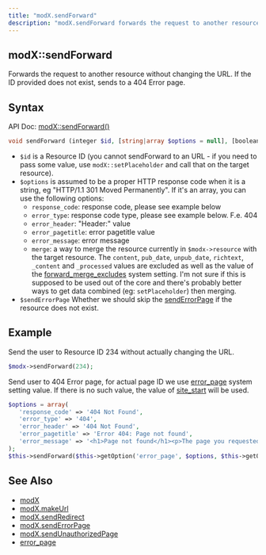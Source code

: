 ```yaml
---
title: "modX.sendForward"
description: "modX.sendForward forwards the request to another resource without changing the URL"
---
```


## modX::sendForward

Forwards the request to another resource without changing the URL. If the ID provided does not exist, sends to a 404 Error page.

## Syntax

API Doc: [modX::sendForward()](http://api.modx.com/revolution/2.2/db_core_model_modx_modx.class.html#%5CmodX::sendForward())

``` php
void sendForward (integer $id, [string|array $options = null], [boolean $sendErrorPage = true])
```

- `$id` is a Resource ID (you cannot sendForward to an URL - if you need to pass some value, use `modX::setPlaceholder` and call that on the target resource).
- `$options` is assumed to be a proper HTTP response code when it is a string, eg "HTTP/1.1 301 Moved Permanently". If it's an array, you can use the following options:
   - `response_code`: response code, please see example below
   - `error_type`: response code type, please see example below. F.e. 404
   - `error_header`: "Header:" value
   - `error_pagetitle`: error pagetitle value
   - `error_message`: error message
   - `merge`: a way to merge the resource currently in `$modx->resource` with the target resource. The `content`, `pub_date`, `unpub_date`, `richtext`, `_content` and `_processed` values are excluded as well as the value of the [forward_merge_excludes](building-sites/settings/forward_merge_excludes) system setting. I'm not sure if this is supposed to be used out of the core and there's probably better ways to get data combined (eg: `setPlaceholder`) then merging.
- `$sendErrorPage` Whether we should skip the [sendErrorPage](extending-modx/modx-class/reference/modx.senderrorpage "modX.sendErrorPage") if the resource does not exist.

## Example

Send the user to Resource ID 234 without actually changing the URL.

``` php
$modx->sendForward(234);
```

Send user to 404 Error page, for actual page ID we use [error_page](building-sites/settings/error_page) system setting value. If there is no such value,
the value of [site_start](building-sites/settings/site_start) will be used.

``` php
$options = array(
   'response_code' => '404 Not Found',
   'error_type' => '404',
   'error_header' => '404 Not Found',
   'error_pagetitle' => 'Error 404: Page not found',
   'error_message' => '<h1>Page not found</h1><p>The page you requested was not found.</p>'
);
$this->sendForward($this->getOption('error_page', $options, $this->getOption('site_start')), $options, false);
```

## See Also

- [modX](extending-modx/core-model/modx "modX")
- [modX.makeUrl](extending-modx/modx-class/reference/modx.makeurl "modX.makeUrl")
- [modX.sendRedirect](extending-modx/modx-class/reference/modx.sendredirect "modX.sendRedirect")
- [modX.sendErrorPage](extending-modx/modx-class/reference/modx.senderrorpage "modX.sendErrorPage")
- [modX.sendUnauthorizedPage](extending-modx/modx-class/reference/modx.sendunauthorizedpage)
- [error_page](building-sites/settings/error_page)
